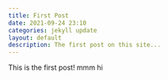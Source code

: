 ```yaml
---
title: First Post
date: 2021-09-24 23:10
categories: jekyll update
layout: default
description: The first post on this site...
---
```


This is the first post!
mmm
hi
